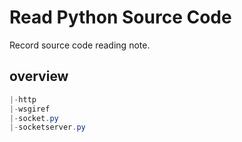 # Read Python Source Code

Record source code reading note.

## overview

```powershell
|-http
|-wsgiref
|-socket.py
|-socketserver.py
```
